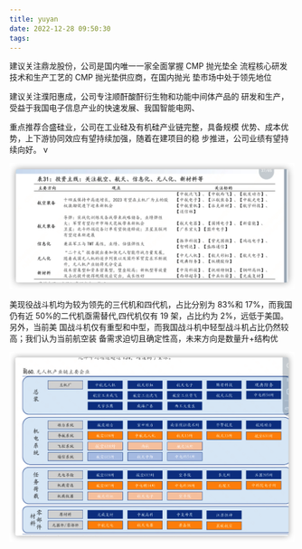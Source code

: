 ```yaml
---
title: yuyan
date: 2022-12-28 09:50:30
tags:
---
```

建议关注鼎龙股份，公司是国内唯一一家全面掌握 CMP 抛光垫全
流程核心研发技术和生产工艺的 CMP 抛光垫供应商，在国内抛光
垫市场中处于领先地位

建议关注濮阳惠成，公司专注顺酐酸酐衍生物和功能中间体产品的
研发和生产，受益于我国电子信息产业的快速发展、我国智能电网、

重点推荐合盛硅业，公司在工业硅及有机硅产业链完整，具备规模
优势、成本优势，上下游协同效应有望持续加强，随着在建项目的稳
步推进，公司业绩有望持续向好。 v 



![Alt text](image-3.png)

美现役战斗机均为较为领先的三代机和四代机，占比分别为 83%和 17%，而我国
仍有近 50%的二代机亟需替代,四代机仅有 19 架，占比约为 2%，远低于美国。另外，当前美
国战斗机仅有重型和中型，而我国战斗机中轻型战斗机占比仍然较高；我们认为当前航空装
备需求迫切且确定性高，未来方向是数量升+结构优


![Alt text](image-4.png)